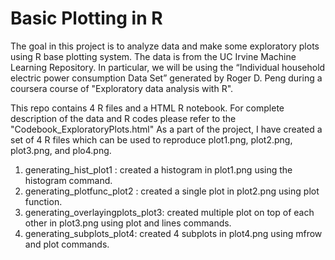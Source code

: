 # Basic Plotting in R

The goal in this project is to analyze data and make some exploratory plots using R base plotting system.
The data is from the UC Irvine Machine Learning Repository. In particular, we will be using the 
“Individual household electric power consumption Data Set” generated by Roger D. Peng during a coursera course of "Exploratory data analysis with R".

This repo contains 4 R files and a HTML R notebook. For complete description of the data and R codes please refer to the "Codebook_ExploratoryPlots.html"
As a part of the project, I have created a set of 4 R files which can be used to reproduce plot1.png, plot2.png, plot3.png, and plo4.png.

1. generating_hist_plot1 : created a histogram in plot1.png using the histogram command.
2. generating_plotfunc_plot2 : created a single plot in plot2.png using plot function.
3. generating_overlayingplots_plot3: created multiple plot on top of each other in plot3.png using plot and lines commands.
4. generating_subplots_plot4: created 4 subplots in plot4.png using mfrow and plot commands. 
